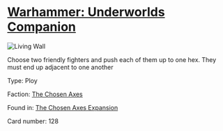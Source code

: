 # [Warhammer: Underworlds Companion](https://guidokessels.github.io/wh-underworlds)

  

![Living Wall](https://warhammerunderworlds.com/wp-content/uploads/sites/6/2018/02/128_ENG.png)

Choose two friendly fighters and push each of them up to one hex. They must end up adjacent to one another

Type: Ploy

Faction: [The Chosen Axes](https://guidokessels.github.io/wh-underworlds/factions/the-chosen-axes)

Found in: [The Chosen Axes Expansion](https://guidokessels.github.io/wh-underworlds/locations/the-chosen-axes-expansion)

Card number: 128
